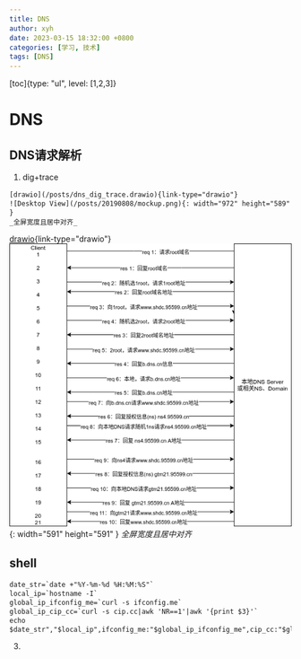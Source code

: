 ```yaml
---
title: DNS
author: xyh
date: 2023-03-15 18:32:00 +0800
categories: [学习, 技术]
tags: [DNS]
---
```


[toc]{type: "ul", level: [1,2,3]}

# DNS
## DNS请求解析 
1. dig+trace
```
[drawio](/posts/dns_dig_trace.drawio){link-type="drawio"}
![Desktop View](/posts/20190808/mockup.png){: width="972" height="589" }
_全屏宽度且居中对齐_
```
[drawio](/posts/dns_dig_trace.drawio){link-type="drawio"}
![Desktop View](/posts/dnsdigtrace.png){: width="591" height="591" }
_全屏宽度且居中对齐_

## shell
```
date_str=`date +"%Y-%m-%d %H:%M:%S"`
local_ip=`hostname -I`
global_ip_ifconfig_me=`curl -s ifconfig.me`
global_ip_cip_cc=`curl -s cip.cc|awk 'NR==1'|awk '{print $3}'`
echo $date_str","$local_ip",ifconfig_me:"$global_ip_ifconfig_me",cip_cc:"$global_ip_cip_cc
```

3. 
